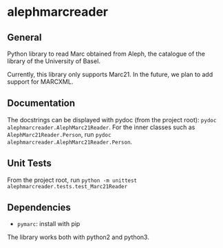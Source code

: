 # alephmarcreader
## General 
Python library to read Marc obtained from Aleph, the catalogue of the library of the University of Basel.

Currently, this library only supports Marc21. In the future, we plan to add support for MARCXML.

## Documentation
The docstrings can be displayed with pydoc (from the project root): `pydoc alephmarcreader.AlephMarc21Reader`. 
For the inner classes such as `AlephMarc21Reader.Person`, run `pydoc alephmarcreader.AlephMarc21Reader.Person`.
 
## Unit Tests

From the project root, run `python -m unittest alephmarcreader.tests.test_Marc21Reader`

## Dependencies

- `pymarc`: install with pip

The library works both with python2 and python3.
